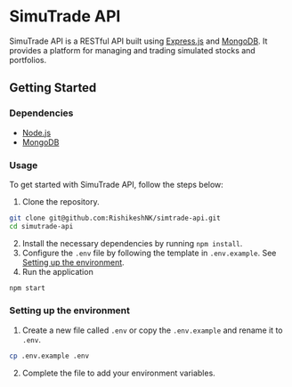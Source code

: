 # SimuTrade API

SimuTrade API is a RESTful API built using [Express.js](https://expressjs.com/) and [MongoDB](https://www.mongodb.com/). It provides a platform for managing and trading simulated stocks and portfolios.

## Getting Started

### Dependencies

- [Node.js](https://nodejs.org/en/download/package-manager/)
- [MongoDB](https://docs.mongodb.com/manual/installation/)

### Usage

To get started with SimuTrade API, follow the steps below:

1. Clone the repository.

```bash
git clone git@github.com:RishikeshNK/simtrade-api.git
cd simutrade-api
```

2. Install the necessary dependencies by running `npm install`.
3. Configure the `.env` file by following the template in `.env.example`. See [Setting up the environment](#setting-up-the-environment).
4. Run the application

```bash
npm start
```

### Setting up the environment

1. Create a new file called `.env` or copy the `.env.example` and rename it to `.env`.

```bash
cp .env.example .env
```

2. Complete the file to add your environment variables.
